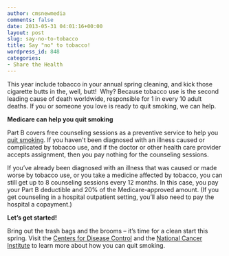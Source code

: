```yaml
---
author: cmsnewmedia
comments: false
date: 2013-05-31 04:01:16+00:00
layout: post
slug: say-no-to-tobacco
title: Say "no" to tobacco!
wordpress_id: 848
categories:
- Share the Health
---
```


This year include tobacco in your annual spring cleaning, and kick those cigarette butts in the, well, butt!  Why? Because tobacco use is the second leading cause of death worldwide, responsible for 1 in every 10 adult deaths. If you or someone you love is ready to quit smoking, we can help.

**Medicare can help you quit smoking**

Part B covers free counseling sessions as a preventive service to help you [quit smoking](http://www.medicare.gov/navigation/manage-your-health/preventive-services/smoking-cessation.aspx). If you haven't been diagnosed with an illness caused or complicated by tobacco use, and if the doctor or other health care provider accepts assignment, then you pay nothing for the counseling sessions.

If you’ve already been diagnosed with an illness that was caused or made worse by tobacco use, or you take a medicine affected by tobacco, you can still get up to 8 counseling sessions every 12 months. In this case, you pay your Part B deductible and 20% of the Medicare-approved amount. (If you get counseling in a hospital outpatient setting, you’ll also need to pay the hospital a copayment.)

**Let’s get started!**

Bring out the trash bags and the brooms – it’s time for a clean start this spring. Visit the [Centers for Disease Control](http://www.cdc.gov/tobacco/) and the [National Cancer Institute](http://www.cancer.gov/cancertopics/tobacco/smoking) to learn more about how you can quit smoking.

